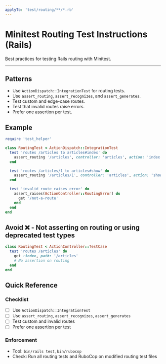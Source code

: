 ```yaml
---
applyTo: 'test/routing/**/*.rb'
---
```


# Minitest Routing Test Instructions (Rails)

Best practices for testing Rails routing with Minitest.

---

## Patterns
- Use `ActionDispatch::IntegrationTest` for routing tests.
- Use `assert_routing`, `assert_recognizes`, and `assert_generates`.
- Test custom and edge-case routes.
- Test that invalid routes raise errors.
- Prefer one assertion per test.

## Example
```ruby
require 'test_helper'

class RoutingTest < ActionDispatch::IntegrationTest
  test 'routes /articles to articles#index' do
    assert_routing '/articles', controller: 'articles', action: 'index'
  end

  test 'routes /articles/1 to articles#show' do
    assert_routing '/articles/1', controller: 'articles', action: 'show', id: '1'
  end

  test 'invalid route raises error' do
    assert_raises(ActionController::RoutingError) do
      get '/not-a-route'
    end
  end
end
```

## Avoid ❌ - Not asserting on routing or using deprecated test types
```ruby
class RoutingTest < ActionController::TestCase
  test 'routes /articles' do
    get :index, path: '/articles'
    # No assertion on routing
  end
end
```

## Quick Reference

### Checklist
- [ ] Use `ActionDispatch::IntegrationTest`
- [ ] Use `assert_routing`, `assert_recognizes`, `assert_generates`
- [ ] Test custom and invalid routes
- [ ] Prefer one assertion per test

### Enforcement
- Tool: `bin/rails test`, `bin/rubocop`
- Check: Run all routing tests and RuboCop on modified routing test files
